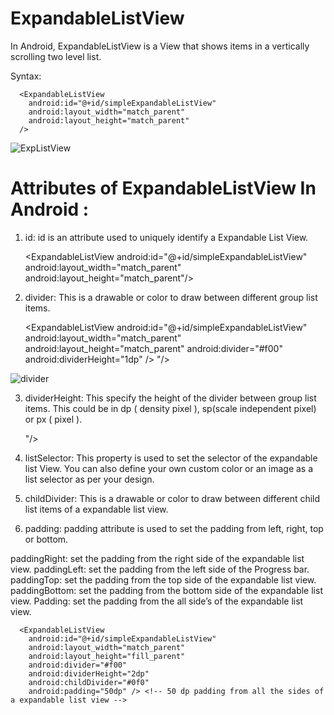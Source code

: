 # ExpandableListView
In Android, ExpandableListView is a View that shows items in a vertically scrolling two level list.

Syntax:

      <ExpandableListView
        android:id="@+id/simpleExpandableListView"
        android:layout_width="match_parent"
        android:layout_height="match_parent" 
      />


![ExpListView](https://user-images.githubusercontent.com/101108540/173298249-622a9c4b-5702-43b7-86dc-b2a33ab8f9a0.jpg)


# Attributes of ExpandableListView In Android :

1. id: id is an attribute used to uniquely identify a Expandable List View.

      <ExpandableListView
        android:id="@+id/simpleExpandableListView"   <!-- id of an attribute used to uniquely identify a expandable list view -->
        android:layout_width="match_parent"
        android:layout_height="match_parent"/> 


2. divider: This is a drawable or color to draw between different group list items.

      <ExpandableListView
        android:id="@+id/simpleExpandableListView"
        android:layout_width="match_parent"
        android:layout_height="match_parent"
        android:divider="#f00"   <!-- red color divider -->
        android:dividerHeight="1dp" /> "/> <!-- red color divider with 1dp height between the groups items of expandable list view -->
        
        
![divider](https://user-images.githubusercontent.com/101108540/173300280-f7c85410-252e-4b55-871b-054622b7fa02.jpg)
        


3. dividerHeight: This specify the height of the divider between group list items. This could be in dp ( density pixel ), sp(scale independent pixel) or px ( pixel ).
      
      <ExpandableListView
        android:id="@+id/simpleExpandableListView"
        android:layout_width="match_parent"
        android:layout_height="fill_parent"
        android:dividerHeight="1dp" /> "/> <!-- red color divider with 1dp height between the groups items of expandable list view -->


4. listSelector: This property is used to set the selector of the expandable list View.
   You can also define your own custom color or an image as a list selector as per your design.

      <ExpandableListView
        android:id="@+id/simpleExpandableListView"
        android:layout_width="match_parent"
        android:layout_height="fill_parent"
        android:divider="#f00"
        android:dividerHeight="1dp"
        android:listSelector="#0f0" /> <!-- green color for the list selector item -->
        
5. childDivider: This is a drawable or color to draw between different child list items of a expandable list view.

      <ExpandableListView
        android:id="@+id/simpleExpandableListView"
        android:layout_width="match_parent"
        android:layout_height="fill_parent"
        android:divider="#f00"
        android:dividerHeight="1dp"
        android:childDivider="#0f0" /> <!-- green color divider between the child items of expandable list view -->

6. padding: padding attribute is used to set the padding from left, right, top or bottom.

paddingRight: set the padding from the right side of the expandable list view.
paddingLeft: set the padding from the left side of the Progress bar.
paddingTop: set the padding from the top side of the expandable list view.
paddingBottom: set the padding from the bottom side of the expandable list view.
Padding: set the padding from the all side’s of the expandable list view.

      <ExpandableListView
        android:id="@+id/simpleExpandableListView"
        android:layout_width="match_parent"
        android:layout_height="fill_parent"
        android:divider="#f00"
        android:dividerHeight="2dp"
        android:childDivider="#0f0"
        android:padding="50dp" /> <!-- 50 dp padding from all the sides of a expandable list view -->



